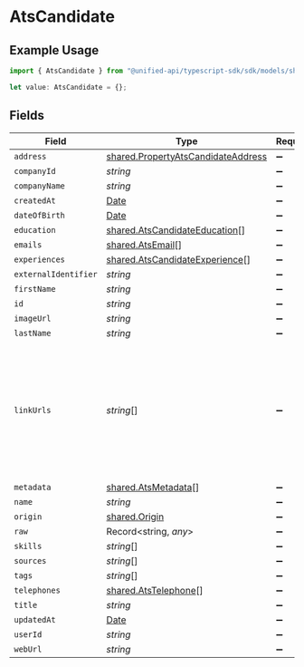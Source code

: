 # AtsCandidate

## Example Usage

```typescript
import { AtsCandidate } from "@unified-api/typescript-sdk/sdk/models/shared";

let value: AtsCandidate = {};
```

## Fields

| Field                                                                                                                | Type                                                                                                                 | Required                                                                                                             | Description                                                                                                          |
| -------------------------------------------------------------------------------------------------------------------- | -------------------------------------------------------------------------------------------------------------------- | -------------------------------------------------------------------------------------------------------------------- | -------------------------------------------------------------------------------------------------------------------- |
| `address`                                                                                                            | [shared.PropertyAtsCandidateAddress](../../../sdk/models/shared/propertyatscandidateaddress.md)                      | :heavy_minus_sign:                                                                                                   | N/A                                                                                                                  |
| `companyId`                                                                                                          | *string*                                                                                                             | :heavy_minus_sign:                                                                                                   | N/A                                                                                                                  |
| `companyName`                                                                                                        | *string*                                                                                                             | :heavy_minus_sign:                                                                                                   | N/A                                                                                                                  |
| `createdAt`                                                                                                          | [Date](https://developer.mozilla.org/en-US/docs/Web/JavaScript/Reference/Global_Objects/Date)                        | :heavy_minus_sign:                                                                                                   | N/A                                                                                                                  |
| `dateOfBirth`                                                                                                        | [Date](https://developer.mozilla.org/en-US/docs/Web/JavaScript/Reference/Global_Objects/Date)                        | :heavy_minus_sign:                                                                                                   | N/A                                                                                                                  |
| `education`                                                                                                          | [shared.AtsCandidateEducation](../../../sdk/models/shared/atscandidateeducation.md)[]                                | :heavy_minus_sign:                                                                                                   | N/A                                                                                                                  |
| `emails`                                                                                                             | [shared.AtsEmail](../../../sdk/models/shared/atsemail.md)[]                                                          | :heavy_minus_sign:                                                                                                   | N/A                                                                                                                  |
| `experiences`                                                                                                        | [shared.AtsCandidateExperience](../../../sdk/models/shared/atscandidateexperience.md)[]                              | :heavy_minus_sign:                                                                                                   | N/A                                                                                                                  |
| `externalIdentifier`                                                                                                 | *string*                                                                                                             | :heavy_minus_sign:                                                                                                   | N/A                                                                                                                  |
| `firstName`                                                                                                          | *string*                                                                                                             | :heavy_minus_sign:                                                                                                   | N/A                                                                                                                  |
| `id`                                                                                                                 | *string*                                                                                                             | :heavy_minus_sign:                                                                                                   | N/A                                                                                                                  |
| `imageUrl`                                                                                                           | *string*                                                                                                             | :heavy_minus_sign:                                                                                                   | N/A                                                                                                                  |
| `lastName`                                                                                                           | *string*                                                                                                             | :heavy_minus_sign:                                                                                                   | N/A                                                                                                                  |
| `linkUrls`                                                                                                           | *string*[]                                                                                                           | :heavy_minus_sign:                                                                                                   | URLs for web pages containing additional material about the candidate (LinkedIn, other social media, articles, etc.) |
| `metadata`                                                                                                           | [shared.AtsMetadata](../../../sdk/models/shared/atsmetadata.md)[]                                                    | :heavy_minus_sign:                                                                                                   | N/A                                                                                                                  |
| `name`                                                                                                               | *string*                                                                                                             | :heavy_minus_sign:                                                                                                   | N/A                                                                                                                  |
| `origin`                                                                                                             | [shared.Origin](../../../sdk/models/shared/origin.md)                                                                | :heavy_minus_sign:                                                                                                   | N/A                                                                                                                  |
| `raw`                                                                                                                | Record<string, *any*>                                                                                                | :heavy_minus_sign:                                                                                                   | N/A                                                                                                                  |
| `skills`                                                                                                             | *string*[]                                                                                                           | :heavy_minus_sign:                                                                                                   | N/A                                                                                                                  |
| `sources`                                                                                                            | *string*[]                                                                                                           | :heavy_minus_sign:                                                                                                   | N/A                                                                                                                  |
| `tags`                                                                                                               | *string*[]                                                                                                           | :heavy_minus_sign:                                                                                                   | N/A                                                                                                                  |
| `telephones`                                                                                                         | [shared.AtsTelephone](../../../sdk/models/shared/atstelephone.md)[]                                                  | :heavy_minus_sign:                                                                                                   | N/A                                                                                                                  |
| `title`                                                                                                              | *string*                                                                                                             | :heavy_minus_sign:                                                                                                   | N/A                                                                                                                  |
| `updatedAt`                                                                                                          | [Date](https://developer.mozilla.org/en-US/docs/Web/JavaScript/Reference/Global_Objects/Date)                        | :heavy_minus_sign:                                                                                                   | N/A                                                                                                                  |
| `userId`                                                                                                             | *string*                                                                                                             | :heavy_minus_sign:                                                                                                   | N/A                                                                                                                  |
| `webUrl`                                                                                                             | *string*                                                                                                             | :heavy_minus_sign:                                                                                                   | N/A                                                                                                                  |